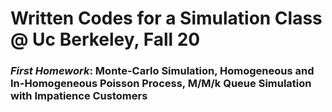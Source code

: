 # Written Codes for a Simulation Class @ Uc Berkeley, Fall 20



### *First Homework*: Monte-Carlo Simulation, Homogeneous and In-Homogeneous Poisson Process, M/M/k Queue Simulation with Impatience Customers
